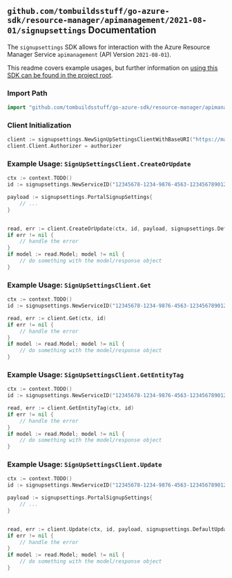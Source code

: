 
## `github.com/tombuildsstuff/go-azure-sdk/resource-manager/apimanagement/2021-08-01/signupsettings` Documentation

The `signupsettings` SDK allows for interaction with the Azure Resource Manager Service `apimanagement` (API Version `2021-08-01`).

This readme covers example usages, but further information on [using this SDK can be found in the project root](https://github.com/tombuildsstuff/go-azure-sdk/tree/main/docs).

### Import Path

```go
import "github.com/tombuildsstuff/go-azure-sdk/resource-manager/apimanagement/2021-08-01/signupsettings"
```


### Client Initialization

```go
client := signupsettings.NewSignUpSettingsClientWithBaseURI("https://management.azure.com")
client.Client.Authorizer = authorizer
```


### Example Usage: `SignUpSettingsClient.CreateOrUpdate`

```go
ctx := context.TODO()
id := signupsettings.NewServiceID("12345678-1234-9876-4563-123456789012", "example-resource-group", "serviceValue")

payload := signupsettings.PortalSignupSettings{
	// ...
}


read, err := client.CreateOrUpdate(ctx, id, payload, signupsettings.DefaultCreateOrUpdateOperationOptions())
if err != nil {
	// handle the error
}
if model := read.Model; model != nil {
	// do something with the model/response object
}
```


### Example Usage: `SignUpSettingsClient.Get`

```go
ctx := context.TODO()
id := signupsettings.NewServiceID("12345678-1234-9876-4563-123456789012", "example-resource-group", "serviceValue")

read, err := client.Get(ctx, id)
if err != nil {
	// handle the error
}
if model := read.Model; model != nil {
	// do something with the model/response object
}
```


### Example Usage: `SignUpSettingsClient.GetEntityTag`

```go
ctx := context.TODO()
id := signupsettings.NewServiceID("12345678-1234-9876-4563-123456789012", "example-resource-group", "serviceValue")

read, err := client.GetEntityTag(ctx, id)
if err != nil {
	// handle the error
}
if model := read.Model; model != nil {
	// do something with the model/response object
}
```


### Example Usage: `SignUpSettingsClient.Update`

```go
ctx := context.TODO()
id := signupsettings.NewServiceID("12345678-1234-9876-4563-123456789012", "example-resource-group", "serviceValue")

payload := signupsettings.PortalSignupSettings{
	// ...
}


read, err := client.Update(ctx, id, payload, signupsettings.DefaultUpdateOperationOptions())
if err != nil {
	// handle the error
}
if model := read.Model; model != nil {
	// do something with the model/response object
}
```
